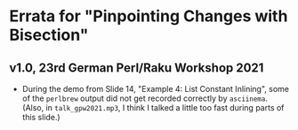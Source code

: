 
Errata for "Pinpointing Changes with Bisection"
===============================================

v1.0, 23rd German Perl/Raku Workshop 2021
-----------------------------------------

- During the demo from Slide 14, "Example 4: List Constant Inlining", some
  of the `perlbrew` output did not get recorded correctly by `asciinema`.
  (Also, in `talk_gpw2021.mp3`, I think I talked a little too fast
  during parts of this slide.)

